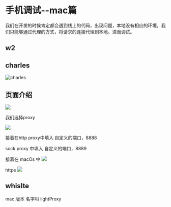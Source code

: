 # 手机调试--mac篇
  我们在开发的时候肯定都会遇到线上的代码，出现问题，本地没有相应的环境，我们只能够通过代理的方式，将请求的连接代理到本地。进而调试。 


## w2


## charles
![charles](https://tva1.sinaimg.cn/large/006tNbRwgy1g9u2a3c046j307a078aa6.jpg)
## 页面介绍

![](https://tva1.sinaimg.cn/large/006tNbRwgy1g9u2e3shdrj31ml0u0q5b.jpg)

我们选择proxy

![](https://tva1.sinaimg.cn/large/006tNbRwgy1g9u2f63b9sj31dh0u0wk6.jpg)

接着在http proxy中填入
自定义的端口，8888

sock proxy 中填入
自定义的端口，8889

接着在 macOs 中
![](https://tva1.sinaimg.cn/large/006tNbRwgy1g9u2hro2nyj30wm0scq3a.jpg)


https 
![](https://tva1.sinaimg.cn/large/006tNbRwgy1g9u2ia7wenj31ey0mq4ae.jpg)


## whislte



mac 版本 名字叫 lightProxy



























